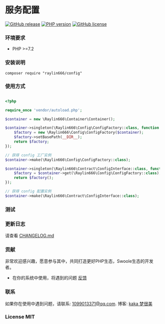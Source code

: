 # 服务配置

[![GitHub release](https://img.shields.io/github/release/raylin666/config.svg)](https://github.com/raylin666/config/releases)
[![PHP version](https://img.shields.io/badge/php-%3E%207.2-orange.svg)](https://github.com/php/php-src)
[![GitHub license](https://img.shields.io/badge/license-MIT-blue.svg)](#LICENSE)

### 环境要求

* PHP >=7.2

### 安装说明

```
composer require "raylin666/config"
```

### 使用方式

```php

<?php

require_once 'vendor/autoload.php';

$container = new \Raylin666\Container\Container();

$container->singleton(\Raylin666\Config\ConfigFactory::class, function ($container) {
    $factory = new \Raylin666\Config\ConfigFactory($container);
    $factory->setBasePath(__DIR__);
    return $factory;
});

// 获得 config 工厂实例
$container->make(\Raylin666\Config\ConfigFactory::class);

$container->singleton(\Raylin666\Contract\ConfigInterface::class, function ($container) {
    $factory = $container->get(\Raylin666\Config\ConfigFactory::class);
    return $factory();
});

// 获得 config 配置实例
$container->make(\Raylin666\Contract\ConfigInterface::class);

```

### 测试

### 更新日志

请查看 [CHANGELOG.md](CHANGELOG.md)

### 贡献

非常欢迎感兴趣，愿意参与其中，共同打造更好PHP生态，Swoole生态的开发者。

* 在你的系统中使用，将遇到的问题 [反馈](https://github.com/raylin666/config/issues)

### 联系

如果你在使用中遇到问题，请联系: [1099013371@qq.com](mailto:1099013371@qq.com). 博客: [kaka 梦很美](http://www.ls331.com)

### License MIT
